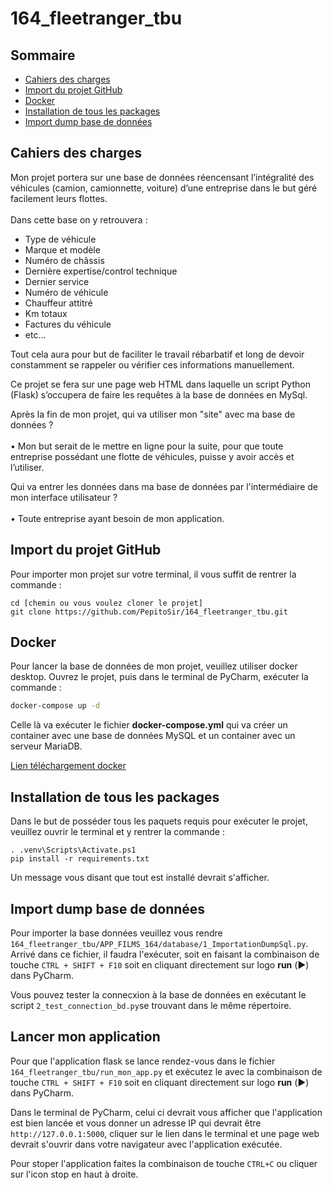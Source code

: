 # 164_fleetranger_tbu
## Sommaire

- [Cahiers des charges](#cahiers-des-charges)
- [Import du projet GitHub](#import-du-projet-github)
- [Docker](#docker)
- [Installation de tous les packages](#installation-de-tous-les-packages)
- [Import dump base de données](#import-dump-base-de-données)

## Cahiers des charges
Mon projet portera sur une base de données réencensant l’intégralité des véhicules (camion, camionnette, voiture) d’une entreprise dans le but géré facilement leurs flottes.<br>
<br>
Dans cette base on y retrouvera :
 
- Type de véhicule 
- Marque et modèle
- Numéro de châssis
- Dernière expertise/control technique  
- Dernier service
- Numéro de véhicule
- Chauffeur attitré 
- Km totaux 
- Factures du véhicule
- etc…

Tout cela aura pour but de faciliter le travail rébarbatif et long de devoir constamment se rappeler ou vérifier ces informations manuellement.
 
Ce projet se fera sur une page web HTML dans laquelle un script Python (Flask) s’occupera de faire les requêtes à la base de données en MySql.
 
Après la fin de mon projet, qui va utiliser mon "site" avec ma base de données ?<br>
<br>
•	Mon but serait de le mettre en ligne pour la suite, pour que toute entreprise possédant une flotte de véhicules, puisse y avoir accès et l’utiliser.<br>

Qui va entrer les données dans ma base de données par l'intermédiaire de mon interface utilisateur ?<br>
<br>
•	Toute entreprise ayant besoin de mon application.

## Import du projet GitHub 

Pour importer mon projet sur votre terminal, il vous suffit de rentrer la commande :

```
cd [chemin ou vous voulez cloner le projet]
git clone https://github.com/PepitoSir/164_fleetranger_tbu.git
```

## Docker

Pour lancer la base de données de mon projet, veuillez utiliser docker desktop. Ouvrez le projet, puis dans le terminal de PyCharm, exécuter la commande :

```bash
docker-compose up -d
```
Celle là va exécuter le fichier **docker-compose.yml** qui va créer un container avec une base de données MySQL et un container avec un serveur MariaDB.

[Lien téléchargement docker](https://www.docker.com/products/docker-desktop/)

## Installation de tous les packages

Dans le but de posséder tous les paquets requis pour exécuter le projet, veuillez ouvrir le terminal et y rentrer la commande :

```
. .venv\Scripts\Activate.ps1
pip install -r requirements.txt
```
Un message vous disant que tout est installé devrait s'afficher.

## Import dump base de données

Pour importer la base données veuillez vous rendre `164_fleetranger_tbu/APP_FILMS_164/database/1_ImportationDumpSql.py`. Arrivé dans ce fichier, il faudra l'exécuter, soit en faisant la combinaison de touche `CTRL + SHIFT + F10` soit en cliquant directement sur logo **run** (▶️) dans PyCharm.

Vous pouvez tester la connecxion à la base de données en exécutant le script `2_test_connection_bd.py`se trouvant dans le même répertoire.

## Lancer mon application

Pour que l'application flask se lance rendez-vous dans le fichier `164_fleetranger_tbu/run_mon_app.py` et exécutez le avec  la combinaison de touche `CTRL + SHIFT + F10` soit en cliquant directement sur logo **run** (▶️) dans PyCharm.

Dans le terminal de PyCharm, celui ci devrait vous afficher que l'application est bien lancée et vous donner un adresse IP qui devrait être `http://127.0.0.1:5000`, cliquer sur le lien dans le terminal et une page web devrait s'ouvrir dans votre navigateur avec l'application exécutée.

Pour stoper l'application faites la combinaison de touche `CTRL+C` ou cliquer sur l'icon stop en haut à droite.
